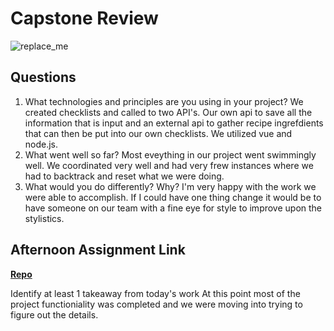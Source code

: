 # Capstone Review

![replace_me](https://codeworks.blob.core.windows.net/public/assets/img/illustrations/placeholder.svg)

## Questions

1. What technologies and principles are you using in your project?
We created checklists and called to two API's. Our own api to save all the information that is input and an external api to gather recipe ingrefdients that can then be put into our own checklists. We utilized vue and node.js. 
2. What went well so far?
Most eveything in our project went swimmingly well. We coordinated very well and had very frew instances where we had to backtrack and reset what we were doing.
3. What would you do differently? Why?
I'm very happy with the work we were able to accomplish. If I could have one thing change it would be to have someone on our team with a fine eye for style to improve upon the stylistics.
## Afternoon Assignment Link

**[Repo](https://github.com/bcrossley712/honey-do)**

Identify at least 1 takeaway from today's work
At this point most of the project functioniality was completed and we were moving into trying to figure out the details.